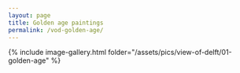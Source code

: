 ```yaml
---
layout: page
title: Golden age paintings
permalink: /vod-golden-age/
---
```


<!--create a image gallery by folder-->
{% include image-gallery.html folder="/assets/pics/view-of-delft/01-golden-age" %}

<!--script and css for lightbox to create a slide view of images-->
<script type="text/javascript" src="/js/lightbox.js"></script>
<link rel="stylesheet" href="/css/lightbox.css">
